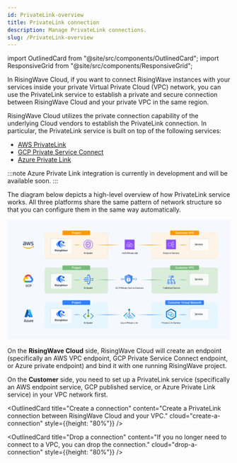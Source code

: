 ```yaml
---
id: PrivateLink-overview
title: PrivateLink connection
description: Manage PrivateLink connections.
slug: /PrivateLink-overview
---
```


<!-- MDX imports -->
import OutlinedCard from "@site/src/components/OutlinedCard";
import ResponsiveGrid from "@site/src/components/ResponsiveGrid";

In RisingWave Cloud, if you want to connect RisingWave instances with your services inside your private Virtual Private Cloud (VPC) network, you can use the PrivateLink service to establish a private and secure connection between RisingWave Cloud and your private VPC in the same region.

RisingWave Cloud utilizes the private connection capability of the underlying Cloud vendors to establish the PrivateLink connection. In particular, the PrivateLink service is built on top of the following services:

- [AWS PrivateLink](https://docs.aws.amazon.com/vpc/latest/privatelink/what-is-privatelink.html)
- [GCP Private Service Connect](https://cloud.google.com/vpc/docs/private-service-connect)
- [Azure Private Link](https://learn.microsoft.com/en-us/azure/private-link/)

:::note
Azure Private Link integration is currently in development and will be available soon.
:::

The diagram below depicts a high-level overview of how PrivateLink service works. All three platforms share the same pattern of network structure so that you can configure them in the same way automatically.

![VPC connection diagram](./images/PrivateLink-diagram.png)

On the **RisingWave Cloud** side, RisingWave Cloud will create an endpoint (specifically an AWS VPC endpoint, GCP Private Service Connect endpoint, or Azure private endpoint) and bind it with one running RisingWave project.

On the **Customer** side, you need to set up a PrivateLink service (specifically an AWS endpoint service, GCP published service, or Azure Private Link service) in your VPC network first.

<ResponsiveGrid
 container
 direction="row"
 spacing="15"
 justifyContent="space-between"
 justifyItems="stretch"
 alignItems="stretch">

<ResponsiveGrid item xs={12} sm={6} md={6}>

<OutlinedCard
title="Create a connection"
content="Create a PrivateLink connection between RisingWave Cloud and your VPC."
cloud="create-a-connection"
style={{height: "80%"}}
/>

</ResponsiveGrid>

<ResponsiveGrid item xs={12} sm={6} md={6}>

<OutlinedCard
title="Drop a connection"
content="If you no longer need to connect to a VPC, you can drop the connection."
cloud="drop-a-connection"
style={{height: "80%"}}
/>

</ResponsiveGrid>

</ResponsiveGrid>
